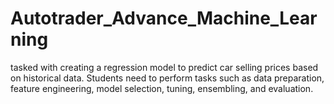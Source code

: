 # Autotrader_Advance_Machine_Learning
tasked with creating a regression model to predict car selling prices based on historical data. Students need to perform tasks such as data preparation, feature engineering, model selection, tuning, ensembling, and evaluation. 
